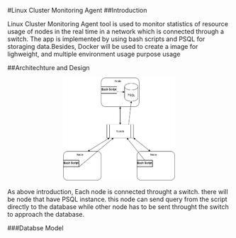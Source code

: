 #Linux Cluster Monitoring Agent
##Introduction

Linux Cluster Monitoring Agent tool is used to monitor statistics of resource usage of nodes in the real time in a network which is connected through a switch. The app is implemented by using bash scripts and PSQL for storaging data.Besides, Docker will be used to create a image for lighweight, and multiple environment usage purpose usage

##Architechture and Design

<p align="center" >
    <img src="./assets/arch.jpg" height="1%" width="50%"/>
</p>

As above introduction, Each node is connected throught a switch. there will be node that have PSQL instance. this node can send query from the script directly to the database while other node has to be sent throught the switch to approach the database.

###Databse Model
